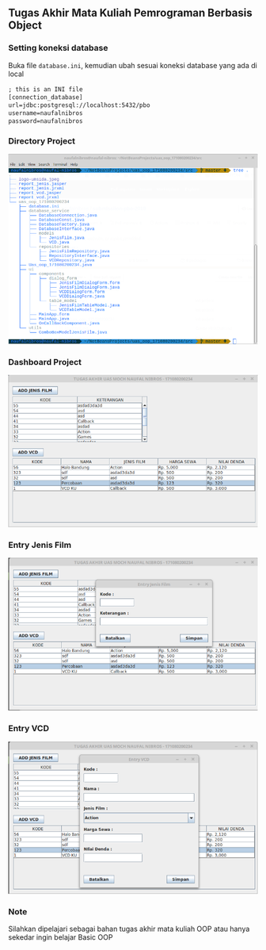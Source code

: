 ## Tugas Akhir Mata Kuliah Pemrograman Berbasis Object

### Setting koneksi database
Buka file `database.ini`, kemudian ubah sesuai koneksi database yang ada di local
```
; this is an INI file
[connection_database]
url=jdbc:postgresql://localhost:5432/pbo
username=naufalnibros
password=naufalnibros

```

### Directory Project 
<img src="https://github.com/naufalnibros/submissiion-pbo-2019/blob/master/directory-project-pbo.png?raw=true" title="Directory Project" alt="Directory Project">


### Dashboard Project
<img src="https://github.com/naufalnibros/submissiion-pbo-2019/blob/master/dashboard-project-pbo.png?raw=true" title="Directory Project" alt="Directory Project">


### Entry Jenis Film
<img src="https://github.com/naufalnibros/submissiion-pbo-2019/blob/master/entry-jenis.png?raw=true" title="Directory Project" alt="Directory Project">


### Entry VCD
<img src="https://github.com/naufalnibros/submissiion-pbo-2019/blob/master/entry-vcd.png?raw=true" title="Directory Project" alt="Directory Project">


### Note
Silahkan dipelajari sebagai bahan tugas akhir mata kuliah OOP atau hanya sekedar ingin belajar Basic OOP
